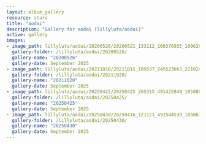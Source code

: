 ```yaml
---
layout: album_gallery
resource: stars
title: "aodai"
description: "Gallery for aodai (lillyluta/aodai)"
active: gallery
images:
- image_path: lillyluta/aodai/20200526/20200521_133112_100376935_1006202699813762_2422000937692752835_n.jpg
  gallery-folder: /lillyluta/aodai/20200526/
  gallery-name: "20200526"
  gallery-date: September 2025
- image_path: lillyluta/aodai/20211020/20211015_105637_245523663_221024196760397_4290911917804880910_n.jpg
  gallery-folder: /lillyluta/aodai/20211020/
  gallery-name: "20211020"
  gallery-date: September 2025
- image_path: lillyluta/aodai/20250425/20250425_205315_491425849_18508047925020590_3123518204090000856_n.jpg
  gallery-folder: /lillyluta/aodai/20250425/
  gallery-name: "20250425"
  gallery-date: September 2025
- image_path: lillyluta/aodai/20250430/20250416_121121_491544539_18506398789020590_7887668794516378359_n.jpg
  gallery-folder: /lillyluta/aodai/20250430/
  gallery-name: "20250430"
  gallery-date: September 2025
---
```

